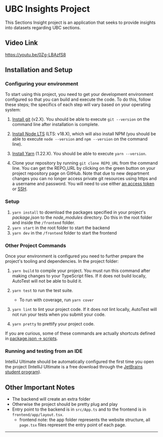 # UBC Insights Project
This Sections Insight project is an application that seeks to provide insights into datasets regarding UBC sections.

## Video Link
https://youtu.be/0Zg-LBAzfS8

## Installation and Setup

### Configuring your environment

To start using this project, you need to get your development environment configured so that you can build and execute the code.
To do this, follow these steps; the specifics of each step will vary based on your operating system:

1. [Install git](https://git-scm.com/downloads) (v2.X). You should be able to execute `git --version` on the command line after installation is complete.

2. [Install Node LTS](https://nodejs.org/en/download/) (LTS: v18.X), which will also install NPM (you should be able to execute `node --version` and `npm --version` on the command line).

3. [Install Yarn](https://yarnpkg.com/en/docs/install) (1.22.X). You should be able to execute `yarn --version`.

4. Clone your repository by running `git clone REPO_URL` from the command line. You can get the REPO_URL by clicking on the green button on your project repository page on GitHub. Note that due to new department changes you can no longer access private git resources using https and a username and password. You will need to use either [an access token](https://help.github.com/en/github/authenticating-to-github/creating-a-personal-access-token-for-the-command-line) or [SSH](https://help.github.com/en/github/authenticating-to-github/adding-a-new-ssh-key-to-your-github-account).

### Setup

1. `yarn install` to download the packages specified in your project's *package.json* to the *node_modules* directory. Do this in the root folder and inside the `/frontend` folder.
2. `yarn start` in the root folder to start the backend
3. `yarn dev` in the `/frontend` folder to start the frontend

### Other Project Commands

Once your environment is configured you need to further prepare the project's tooling and dependencies.
In the project folder:

1. `yarn build` to compile your project. You must run this command after making changes to your TypeScript files. If it does not build locally, AutoTest will not be able to build it.

2. `yarn test` to run the test suite.
    - To run with coverage, run `yarn cover`

3. `yarn lint` to lint your project code. If it does not lint locally, AutoTest will not run your tests when you submit your code.

4. `yarn pretty` to prettify your project code.

If you are curious, some of these commands are actually shortcuts defined in [package.json -> scripts](./package.json).

### Running and testing from an IDE

IntelliJ Ultimate should be automatically configured the first time you open the project (IntelliJ Ultimate is a free download through the [JetBrains student program](https://www.jetbrains.com/community/education/#students/)).

## Other Important Notes

- The backend will create an extra folder
- Otherwise the project should be pretty plug and play
- Entry point to the backend is in `src/App.ts` and to the frontend is in `frontend/app/layout.tsx`.
    - frontend note: the app folder represents the website structure, all `page.tsx` files represent the entry point of each page.

---
